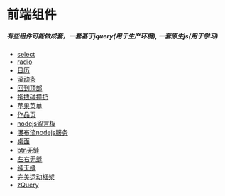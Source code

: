 # 前端组件

##### 有些组件可能做成套，一套基于jquery(用于生产环境), 一套原生js(用于学习)

<ul>
	<li class="over"><a href="page/select/index.html" target="_blank">select</a></li>
	<li><a href="" target="_blank">radio</a></li>
	<li><a href="" target="_blank">日历</a></li>
	<li><a href="" target="_blank">滚动条</a></li>
	<li><a href="" target="_blank">回到顶部</a></li>
	<li><a href="" target="_blank">拖拽碰撞扔</a></li>
	<li><a href="" target="_blank">苹果菜单</a></li>
	<li><a href="" target="_blank">作品页</a></li>
	<li><a href="" target="_blank">nodejs留言板</a></li>
	<li><a href="" target="_blank">瀑布流nodejs服务</a></li>
	<li><a href="" target="_blank">桌面</a></li>
	<li><a href="" target="_blank">btn无缝</a></li>
	<li><a href="" target="_blank">左右无缝</a></li>
	<li><a href="" target="_blank">纯无缝</a></li>
	<li><a href="" target="_blank">完美运动框架</a></li>
	<li><a href="" target="_blank">zQuery</a></li>
</ul>



